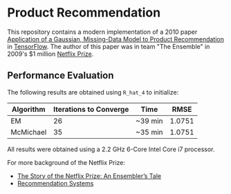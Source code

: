 # Product Recommendation
This repository contains a modern implementation of a 2010 paper [Application of a Gaussian, Missing-Data Model to Product Recommendation](https://ieeexplore.ieee.org/document/5430993) in [TensorFlow](https://www.tensorflow.org/). The author of this paper was in team "The Ensemble" in 2009's $1 million [Netflix Prize](https://en.wikipedia.org/wiki/Netflix_Prize).

## Performance Evaluation
The following results are obtained using `R_hat_4` to initialize:

| Algorithm | Iterations to Converge |   Time   |  RMSE  |
|-----------|------------------------|----------|--------|
| EM        | 26                     | ~39 min  | 1.0751 |
| McMichael | 35                     | ~35 min  | 1.0751 |

All results were obtained using a 2.2 GHz 6-Core Intel Core i7 processor.

For more background of the Netflix Prize:
- [The Story of the Netflix Prize: An Ensembler’s Tale](https://web.stanford.edu/~lmackey/papers/netflix_story-nas11-slides.pdf)
- [Recommendation Systems](http://snap.stanford.edu/class/cs246-2011/slides/09-recsys.pdf)